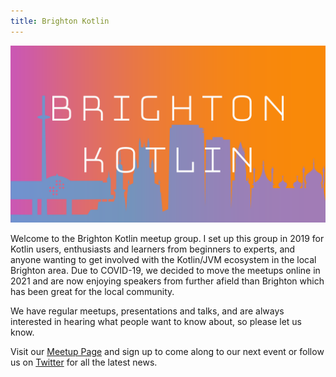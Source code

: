 ```yaml
---
title: Brighton Kotlin
---
```


![Brighton Kotlin Banner](/images/bk-banner.png)

Welcome to the Brighton Kotlin meetup group. I set up this group in 2019 for Kotlin users, enthusiasts and learners from beginners to experts, and anyone wanting to get involved with the Kotlin/JVM ecosystem in the local Brighton area.  Due to COVID-19, we decided to move the meetups online in 2021 and are now enjoying speakers from further afield than Brighton which has been great for the local community.

We have regular meetups, presentations and talks, and are always interested in hearing what people want to know about, so please let us know.

Visit our [Meetup Page](https://www.meetup.com/Brighton-Kotlin/) and sign up to come along to our next event or follow us on [Twitter](https://twitter.com/brightonkotlin) for all the latest news.

